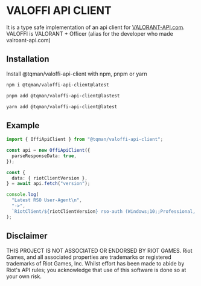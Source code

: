 # VALOFFI API CLIENT

It is a type safe implementation of an api client for [VALORANT-API.com](https://valorant-api.com/).\
VALOFFI is VALORANT + Officer (alias for the developer who made valroant-api.com)

## Installation

Install @tqman/valoffi-api-client with npm, pnpm or yarn

```sh
npm i @tqman/valoffi-api-client@latest
```

```sh
pnpm add @tqman/valoffi-api-client@lastest
```

```sh
yarn add @tqman/valoffi-api-client@latest
```

## Example

```ts
import { OffiApiClient } from "@tqman/valoffi-api-client";

const api = new OffiApiClient({
  parseResponseData: true,
});

const {
  data: { riotClientVersion },
} = await api.fetch("version");

console.log(
  "Latest RSO User-Agent\n",
  "->",
  `RiotClient/${riotClientVersion} rso-auth (Windows;10;;Professional, x64)`,
);
```

## Disclaimer

THIS PROJECT IS NOT ASSOCIATED OR ENDORSED BY RIOT GAMES. Riot Games, and all associated properties are trademarks or registered trademarks of Riot Games, Inc. Whilst effort has been made to abide by Riot's API rules; you acknowledge that use of this software is done so at your own risk.
